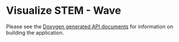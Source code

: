Visualize STEM - Wave
=====================

Please see the [Doxygen generated API documents](http://ews.mseedsoft.com/code-docs)
for information on building the application.


